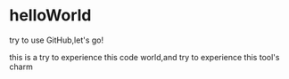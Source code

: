 # helloWorld
try to use GitHub,let's go!

this is a try to experience this code world,and try to experience this tool's charm
